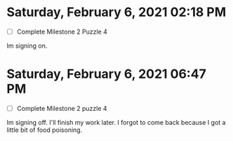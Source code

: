 # Saturday, February 6, 2021 02:18 PM

- [ ]  Complete Milestone 2 Puzzle 4

Im signing on.


# Saturday, February  6, 2021 06:47 PM

- [ ] Complete Milestone 2 puzzle 4

Im signing off. I'll finish my work later.
 I forgot to come back because I got a little bit of food poisoning.